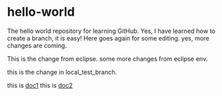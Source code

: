 hello-world
===========

The hello world repository for learning GitHub.
Yes, I have learned how to create a branch, it is easy!
Here goes again for some editing.
yes, more changes are coming.

This is the change from eclipse.
some more changes from eclipse env.

this is the change in local_test_branch.

this is [doc1](doc/doc1.md)
this is [doc2](doc/doc2.md)
